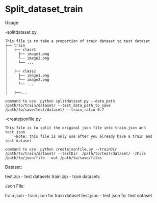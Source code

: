# Split_dataset_train

Usage: 

  -splitdataset.py
  
    This file is to take a proportion of train dataset to test dataset
    ├── train
    │   ├── class1
    │     ├── image1.png
    │     └── image2.png
    │     └── ...
    │     
    │   ├── class2
    │     ├── image1.png
    │     └── image2.png
    │     └── ...
    │
    │   ├──... 
    
    command to use: python splitdataset.py --data_path /path/to/train/dataset/ --test_data_path_to_save /path/to/save/test/dataset/ --train_ratio 0.7
  
  -createjsonfile.py
  
    This file is to split the original json file into train.json and test.json
        -Note: this file is only use after you already have a train and test dataset
    
    command to use: python createjsonfile.py --trainDir /path/to/train/dataset/ --testDir  /path/to/test/dataset/ -JFile /path/to/json/file --out /path/to/save/files 
    
Dataset:

  test.zip  - test datasets
  train.zip - train datasets

Json File: 

  train.json - train json for train dataset
  test.json  - test json  for test dataset
